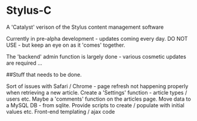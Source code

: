 Stylus-C
========

A 'Catalyst' verison of the Stylus content management software

Currently in pre-alpha development - updates coming every day. DO NOT USE - but keep an eye on as it 'comes' together.

The 'backend' admin function is largely done - various cosmetic updates are required ...

##Stuff that needs to be done.

Sort of issues with Safari / Chrome - page refresh not happening properly when retrieving a new article.
Create a 'Settings' function - article types / users etc.
Maybe a 'comments' function on the articles page.
Move data to a MySQL DB - from sqlite. Provide scripts to create / populate with initial values etc.
Front-end templating / ajax code 
